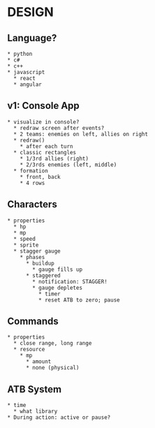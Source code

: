 # DESIGN

## Language?

    * python
    * c#
    * c++
    * javascript
      * react
      * angular 

## v1: Console App

    * visualize in console?
      * redraw screen after events?
      * 2 teams: enemies on left, allies on right
      * redraw()
        * after each turn
      * classic rectangles
        * 1/3rd allies (right)
        * 2/3rds enemies (left, middle)
      * formation
        * front, back
        * 4 rows


## Characters

    * properties
      * hp
      * mp
      * speed
      * sprite
      * stagger gauge
        * phases
          * buildup
            * gauge fills up
          * staggered
            * notification: STAGGER!
            * gauge depletes
              * timer
              * reset ATB to zero; pause

## Commands

    * properties
      * close range, long range
      * resource
        * mp
          * amount
          * none (physical)

## ATB System

    * time
      * what library
    * During action: active or pause?